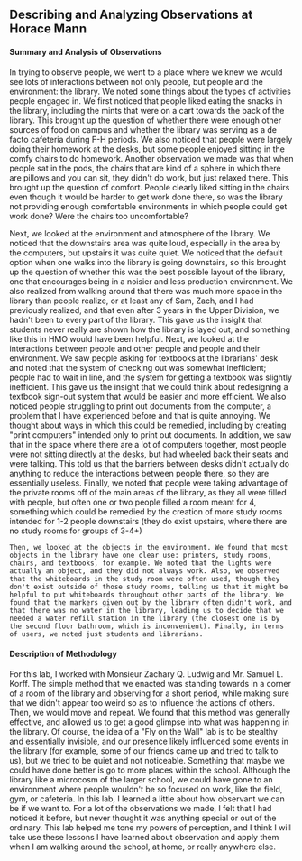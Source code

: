 ## Describing and Analyzing Observations at Horace Mann

#### Summary and Analysis of Observations

  In trying to observe people, we went to a place where we knew we would see lots of interactions between not only people, but people and the environment: the library. We noted some things about the types of activities people engaged in. We first noticed that people liked eating the snacks in the library, including the mints that were on a cart towards the back of the library. This brought up the question of whether there were enough other sources of food on campus and whether the library was serving as a de facto cafeteria during F-H periods. We also noticed that people were largely doing their homework at the desks, but some people enjoyed sitting in the comfy chairs to do homework. Another observation we made was that when people sat in the pods, the chairs that are kind of a sphere in which there are pillows and you can sit, they didn't do work, but just relaxed there. This brought up the question of comfort. People clearly liked sitting in the chairs even though it would be harder to get work done there, so was the library not providing enough comfortable environments in which people could get work done? Were the chairs too uncomfortable?

  Next, we looked at the environment and atmosphere of the library. We noticed that the downstairs area was quite loud, especially in the area by the computers, but upstairs it was quite quiet. We noticed that the default option when one walks into the library is going downstairs, so this brought up the question of whether this was the best possible layout of the library, one that encourages being in a noisier and less production environment. We also realized from walking around that there was much more space in the library than people realize, or at least any of Sam, Zach, and I had previously realized, and that even after 3 years in the Upper Division, we hadn't been to every part of the library. This gave us the insight that students never really are shown how the library is layed out, and something like this in HMO would have been helpful. Next, we looked at the interactions between people and other people and people and their environment. We saw people asking for textbooks at the librarians' desk and noted that the system of checking out was somewhat inefficient; people had to wait in line, and the system for getting a textbook was slightly inefficient. This gave us the insight that we could think about redesigning a textbook sign-out system that would be easier and more efficient. We also noticed people struggling to print out documents from the computer, a problem that I have experienced before and that is quite annoying. We thought about ways in which this could be remedied, including by creating "print computers" intended only to print out documents. In addition, we saw that in the space where there are a lot of computers together, most people were not sitting directly at the desks, but had wheeled back their seats and were talking. This told us that the barriers between desks didn't actually do anything to reduce the interactions between people there, so they are essentially useless. Finally, we noted that people were taking advantage of the private rooms off of the main areas of the library, as they all were filled with people, but often one or two people filled a room meant for 4, something which could be remedied by the creation of more study rooms intended for 1-2 people downstairs (they do exist upstairs, where there are no study rooms for groups of 3-4+)
  
    Then, we looked at the objects in the environment. We found that most objects in the library have one clear use: printers, study rooms, chairs, and textbooks, for example. We noted that the lights were actually an object, and they did not always work. Also, we observed that the whiteboards in the study room were often used, though they don't exist outside of those study rooms, telling us that it might be helpful to put whiteboards throughout other parts of the library. We found that the markers given out by the library often didn't work, and that there was no water in the library, leading us to decide that we needed a water refill station in the library (the closest one is by the second floor bathroom, which is inconvenient). Finally, in terms of users, we noted just students and librarians. 


#### Description of Methodology

  For this lab, I worked with Monsieur Zachary Q. Ludwig and Mr. Samuel L. Korff. The simple method that we enacted was standing towards in a corner of a room of the library and observing for a short period, while making sure that we didn't appear too weird so as to influence the actions of others. Then, we would move and repeat. We found that this method was generally effective, and allowed us to get a good glimpse into what was happening in the library. Of course, the idea of a "Fly on the Wall" lab is to be stealthy and essentially invisible, and our presence likely influenced some events in the library (for example, some of our friends came up and tried to talk to us), but we tried to be quiet and not noticeable. Something that maybe we could have done better is go to more places within the school. Although the library like a microcosm of the larger school, we could have gone to an environment where people wouldn't be so focused on work, like the field, gym, or cafeteria. In this lab, I learned a little about how observant we can be if we want to. For a lot of the observations we made, I felt that I had noticed it before, but never thought it was anything special or out of the ordinary. This lab helped me tone my powers of perception, and I think I will take use these lessons I have learned about observation and apply them when I am walking around the school, at home, or really anywhere else. 


